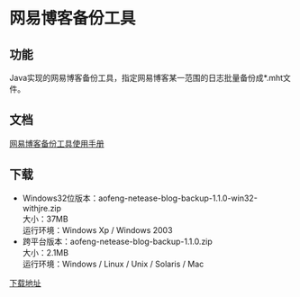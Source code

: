 网易博客备份工具
======

功能
------
Java实现的网易博客备份工具，指定网易博客某一范围的日志批量备份成*.mht文件。

文档
------
[网易博客备份工具使用手册](http://aofengblog.blog.163.com/blog/static/6317021201072985810307/ "网易博客备份工具使用手册")

下载
------
* Windows32位版本：aofeng-netease-blog-backup-1.1.0-win32-withjre.zip  
大小：37MB  
运行环境：Windows  Xp / Windows 2003  
* 跨平台版本：aofeng-netease-blog-backup-1.1.0.zip  
大小：2.1MB  
运行环境：Windows / Linux / Unix / Solaris / Mac  

[下载地址](https://skydrive.live.com/#cid=F155E1272E64EA70&amp;id=F155E1272E64EA70%21135)
